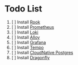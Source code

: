 # Todo List

1. [ ] Install [Rook](https://rook.io/)
2. [ ] Install [Prometheus](https://github.com/prometheus-operator)
3. [ ] Install [Loki](https://github.com/grafana/loki/tree/main/operator)
4. [ ] Install [Alloy](https://github.com/grafana/alloy-operator)
5. [ ] Install [Grafana](https://github.com/grafana/grafana-operator)
6. [ ] Install [Tempo](https://github.com/grafana/tempo-operator)
7. [ ] Install [CloudNative Postgres](https://github.com/cloudnative-pg/cloudnative-pg)
8. [ ] Install [Dragonfly](https://github.com/dragonflydb/dragonfly-operator)
